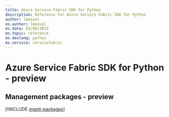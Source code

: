 ```yaml
---
title: Azure Service Fabric SDK for Python
description: Reference for Azure Service Fabric SDK for Python
author: lmazuel
ms.author: lmazuel
ms.data: 03/09/2023
ms.topic: reference
ms.devlang: python
ms.service: servicefabric
---
```

# Azure Service Fabric SDK for Python - preview

## Management packages - preview
[!INCLUDE [mgmt-packages](service-fabric-mgmt-index.md)]